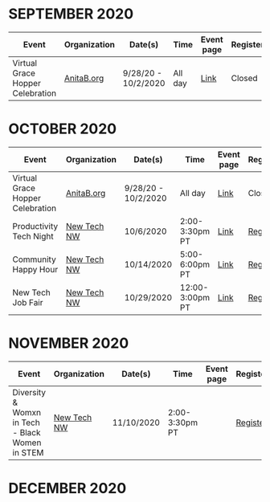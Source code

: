 # SEPTEMBER 2020

| Event       | Organization | Date(s) | Time | Event page    | Register  |
| ----------- | ------------ | ------- | ---- | ------------- | --------- |
| Virtual Grace Hopper Celebration | [AnitaB.org](https://anitab.org/) | 9/28/20 - 10/2/2020 | All day | [Link](https://ghc.anitab.org/) | Closed |


# OCTOBER 2020

| Event       | Organization | Date(s) | Time | Event page    | Register  |
| ----------- | ------------ | ------- | ---- | ------------- | --------- |
| Virtual Grace Hopper Celebration | [AnitaB.org](https://anitab.org/) | 9/28/20 - 10/2/2020 | All day | [Link](https://ghc.anitab.org/) | Closed |
| Productivity Tech Night | [New Tech NW](https://www.newtechnorthwest.com/) | 10/6/2020 | 2:00-3:30pm PT | [Link](https://www.newtechnorthwest.com/new-tech-virtual-meetup-productivity-tech-night-october-6-2020/) | [Register](https://www.eventbrite.com/e/new-tech-virtual-meetup-productivity-tech-tickets-121275808207) |
| Community Happy Hour | [New Tech NW](https://www.newtechnorthwest.com/) | 10/14/2020 | 5:00-6:00pm PT | [Link](https://www.newtechnorthwest.com/new-tech-nw-community-happy-hour-october-14-2020/) | [Register](https://www.eventbrite.com/e/new-tech-nw-community-happy-hour-tickets-123067737917) |
| New Tech Job Fair | [New Tech NW](https://www.newtechnorthwest.com/) | 10/29/2020 | 12:00-3:00pm PT | [Link](https://www.newtechjobfair.com/) | [Register](https://www.eventbrite.com/e/new-tech-virtual-job-fair-tickets-120243675069) |


# NOVEMBER 2020

| Event       | Organization | Date(s) | Time | Event page    | Register  |
| ----------- | ------------ | ------- | ---- | ------------- | --------- |
| Diversity & Womxn in Tech - Black Women in STEM | [New Tech NW](https://www.newtechnorthwest.com/) | 11/10/2020 | 2:00-3:30pm PT |  | [Register](https://www.eventbrite.com/e/diversity-womxn-in-tech-black-women-in-stem-tickets-123038285825) |




# DECEMBER 2020
